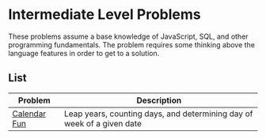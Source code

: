 # Intermediate Level Problems

These problems assume a base knowledge of JavaScript, SQL, and other programming fundamentals. The problem requires some thinking above the language features in order to get to a solution.

## List

| Problem | Description |
| ----------- | ------------------------------------------------ |
| [Calendar Fun](calendar.md) | Leap years, counting days, and determining day of week of a given date |

